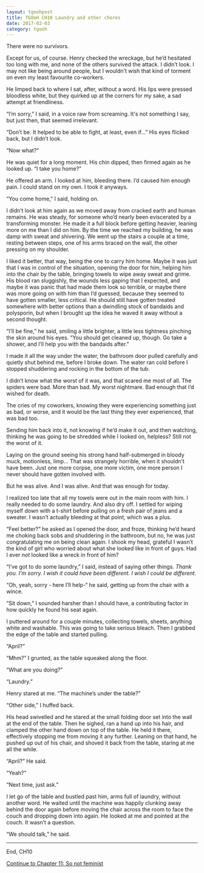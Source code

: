 ```yaml
---
layout: tgoohpost
title: TGOoH CH10 Laundry and other chores
date: 2017-02-03
category: tgooh
---
```


There were no survivors. 

Except for us, of course. Henry checked the wreckage, but he’d hesitated too long with me, and none of the others survived the attack. I didn’t look. I may not like being around people, but I wouldn’t wish that kind of torment on even my least favourite co-workers.

He limped back to where I sat, after, without a word. His lips were pressed bloodless white, but they quirked up at the corners for my sake, a sad attempt at friendliness. 

“I’m sorry,” I said, in a voice raw from screaming. It's not something I say, but just then, that seemed irrelevant.

“Don’t be. It helped to be able to fight, at least, even if…” His eyes flicked back, but I didn’t look.

“Now what?”

He was quiet for a long moment. His chin dipped, then firmed again as he looked up. “I take you home?”

He offered an arm. I looked at him, bleeding there. I’d caused him enough pain. I could stand on my own. I took it anyways.

“You come home,” I said, holding on. 

I didn’t look at him again as we moved away from cracked earth and human remains. He was steady, for someone who’d nearly been eviscerated by a transforming monster. He made it a full block before getting heavier, leaning more on me than I did on him. By the time we reached my building, he was damp with sweat and shivering. We went up the stairs a couple at a time, resting between steps, one of his arms braced on the wall, the other pressing on my shoulder.

I liked it better, that way, being the one to carry him home. Maybe it was just that I was in control of the situation, opening the door for him, helping him into the chair by the table, bringing towels to wipe away sweat and grime. His blood ran sluggishly, the wounds less gaping that I expected, and maybe it was panic that had made them look so terrible, or maybe there was more going on with him than I’d guessed, because they seemed to have gotten smaller, less critical. He should still have gotten treated somewhere with better options than a dwindling stock of bandaids and polysporin, but when I brought up the idea he waved it away without a second thought.

“I’ll be fine,” he said, smiling a little brighter, a little less tightness pinching the skin around his eyes. “You should get cleaned up, though. Go take a shower, and I’ll help you with the bandaids after.”

I made it all the way under the water, the bathroom door pulled carefully and quietly shut behind me, before I broke down. The water ran cold before I stopped shuddering and rocking in the bottom of the tub. 

I didn’t know what the worst of it was, and that scared me most of all. The spiders were bad. More than bad. My worst nightmare. Bad enough that I’d wished for death. 

The cries of my coworkers, knowing they were experiencing something just as bad, or worse, and it would be the last thing they ever experienced, that was bad too. 

Sending him back into it, not knowing if he’d make it out, and then watching, thinking he was going to be shredded while I looked on, helpless? Still not the worst of it. 

Laying on the ground seeing his strong hand half-submerged in bloody muck, motionless, limp… That was strangely horrible, when it shouldn’t have been. Just one more corpse, one more victim, one more person I never should have gotten involved with.

But he was alive. And I was alive. And that was enough for today.

I realized too late that all my towels were out in the main room with him. I really needed to do some laundry. And also dry off. I settled for wiping myself down with a t-shirt before pulling on a fresh pair of jeans and a sweater. I wasn’t actually bleeding at that point, which was a plus.

“Feel better?” he asked as I opened the door, and froze, thinking he’d heard me choking back sobs and shuddering in the bathroom, but no, he was just congratulating me on being clean again. I shook my head, grateful I wasn’t the kind of girl who worried about what she looked like in front of guys. Had I ever *not* looked like a wreck in front of him?

“I’ve got to do some laundry,” I said, instead of saying other things. *Thank you. I’m sorry. I wish it could have been different. I wish I could be different.*

“Oh, yeah, sorry - here I’ll help-“ he said, getting up from the chair with a wince.

“Sit down,” I sounded harsher than I should have, a contributing factor in how quickly he found his seat again. 

I puttered around for a couple minutes, collecting towels, sheets, anything white and washable. This was going to take serious bleach. Then I grabbed the edge of the table and started pulling. 

“April?”

“Mhm?” I grunted, as the table squeaked along the floor.

“What are you doing?”

“Laundry.”

Henry stared at me. “The machine’s under the table?”

“Other side,” I huffed back. 

His head swivelled and he stared at the small folding door set into the wall at the end of the table. Then he sighed, ran a hand up into his hair, and clamped the other hand down on top of the table. He held it there, effectively stopping me from moving it any further. Leaning on that hand, he pushed up out of his chair, and shoved it back from the table, staring at me all the while.

“April?” He said.

“Yeah?”

“Next time, just ask.”

I let go of the table and bustled past him, arms full of laundry, without another word. He waited until the machine was happily clunking away behind the door again before moving the chair across the room to face the couch and dropping down into again. He looked at me and pointed at the couch. It wasn’t a question.

“We should talk,” he said.

<hr>

End, CH10

[Continue to Chapter 11: So not feminist](http://kaie.space/tgooh/2017/02/10/TGOoH-CH11-So-not-feminist.html)

